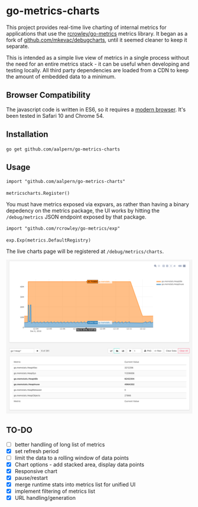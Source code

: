 # go-metrics-charts

This project provides real-time live charting of internal metrics
for applications that use the
[rcrowley/go-metrics](https://github.com/rcrowley/go-metrics) metrics
library. It began as a fork of
[github.com/mkevac/debugcharts](http://github.com/mkevac/debugcharts),
until it seemed cleaner to keep it separate.

This is intended as a simple live view of metrics in a single process
without the need for an entire metrics stack - it can be useful when
developing and testing locally. All third party dependencies are
loaded from a CDN to keep the amount of embedded data to a minimum.

## Browser Compatibility

The javascript code is written in ES6, so it requires a
[modern browser](http://kangax.github.io/compat-table/es6/). It's been
tested in Safari 10 and Chrome 54.

## Installation

`go get github.com/aalpern/go-metrics-charts`

## Usage

```
import "github.com/aalpern/go-metrics-charts"

metricscharts.Register()
```

You must have metrics exposed via expvars, as rather than having a
binary depedency on the metrics package, the UI works by hitting the
`/debug/metrics` JSON endpoint exposed by that package.

```
import "github.com/rcrowley/go-metrics/exp"

exp.Exp(metrics.DefaultRegistry)
```

The live charts page will be registered at `/debug/metrics/charts`.

![screenshot](screenshot.png)

## TO-DO

* [ ] better handling of long list of metrics
* [x] set refresh period
* [ ] limit the data to a rolling window of <n> data points
* [x] Chart options - add stacked area, display data points
* [x] Responsive chart
* [x] pause/restart
* [x] merge runtime stats into metrics list for unified UI
* [x] implement filtering of metrics list
* [x] URL handling/generation
